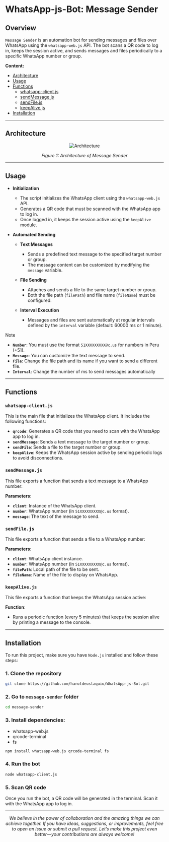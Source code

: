 # WhatsApp-js-Bot: Message Sender

## Overview
`Message Sender` is an automation bot for sending messages and files over WhatsApp using the ``whatsapp-web.js`` API. The bot scans a QR code to log in, keeps the session active, and sends messages and files periodically to a specific WhatsApp number or group.

**Content:**
- [Architecture](#architecture)
- [Usage](#usage)
- [Functions](#functions)
    - [whatsapp-client.js](#whatsapp-clientjs)
    - [sendMessage.js](#sendmessagejs)
    - [sendFile.js](#sendfilejs)
    - [keepAlive.js](#keepalivejs)
- [Installation](#installation)

---

## Architecture


<p align="center">
  <img src="https://github.com/user-attachments/assets/903432c8-ace8-4c3d-b9d9-13f9b50213e7" alt="Architecture">
</p>


<div align="center">
    <em>Figure 1: Architecture of Message Sender</em>
</div>

---

## Usage

* **Initialization**

  - The script initializes the WhatsApp client using the `whatsapp-web.js` API.
  - Generates a QR code that must be scanned with the WhatsApp app to log in.
  - Once logged in, it keeps the session active using the `keepAlive` module.

* **Automated Sending**

  - **Text Messages**
    - Sends a predefined text message to the specified target number or group.
    - The message content can be customized by modifying the `message` variable.

  - **File Sending**
    - Attaches and sends a file to the same target number or group.
    - Both the file path (`filePath`) and file name (`fileName`) must be configured.

  - **Interval Execution**
    - Messages and files are sent automatically at regular intervals defined by the `interval` variable (default: 60000 ms or 1 minute).


> [!NOTE]
> - **``Number``**: You must use the format ``51XXXXXXXXX@c.us`` for numbers in Peru (+51).
> - **``Message``**: You can customize the text message to send.
> - **``File``**: Change the file path and its name if you want to send a different file.
> - **``Interval``**: Change the number of ms to send messages automatically

---


## Functions

### `whatsapp-client.js`
This is the main file that initializes the WhatsApp client. It includes the following functions:

- **`qrcode`**: Generates a QR code that you need to scan with the WhatsApp app to log in.
- **`sendMessage`**: Sends a text message to the target number or group.
- **`sendFile`**: Sends a file to the target number or group.
- **`keepAlive`**: Keeps the WhatsApp session active by sending periodic logs to avoid disconnections.

### `sendMessage.js`
This file exports a function that sends a text message to a WhatsApp number:

**Parameters**:
- **`client`**: Instance of the WhatsApp client.
- **`number`**: WhatsApp number (in `51XXXXXXXXX@c.us` format).
- **`message`**: The text of the message to send.

### `sendFile.js`
This file exports a function that sends a file to a WhatsApp number:

**Parameters**:
- **`client`**: WhatsApp client instance.
- **`number`**: WhatsApp number (in `51XXXXXXXXX@c.us` format).
- **`filePath`**: Local path of the file to be sent.
- **`fileName`**: Name of the file to display on WhatsApp.

### `keepAlive.js`
This file exports a function that keeps the WhatsApp session active:

**Function**:
- Runs a periodic function (every 5 minutes) that keeps the session alive by printing a message to the console.

---

## Installation

To run this project, make sure you have ``Node.js`` installed and follow these steps:

### 1. Clone the repository

```bash
git clone https://github.com/haroldeustaquio/WhatsApp-js-Bot.git
```

### 2. Go to ``message-sender`` folder
```bash
cd message-sender
```

### 3. Install dependencies:
- whatsapp-web.js 
- qrcode-terminal 
- fs

```bash
npm install whatsapp-web.js qrcode-terminal fs
```

### 4. Run the bot

```bash
node whatsapp-client.js
```

### 5. Scan QR code

Once you run the bot, a QR code will be generated in the terminal. Scan it with the WhatsApp app to log in.

---

<div align="center">
    <em>
      We believe in the power of collaboration and the amazing things we can achieve together. If you have ideas, suggestions, or improvements, feel free to open an issue or submit a pull request. Let’s make this project even better—your contributions are always welcome!
    </em>
</div>